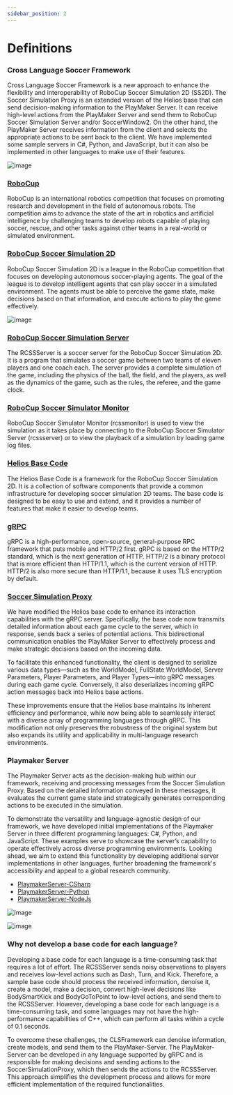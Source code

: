 ```yaml
---
sidebar_position: 2
---
```


# Definitions

### Cross Language Soccer Framework

Cross Language Soccer Framework is a new approach to enhance the flexibility and interoperability of RoboCup Soccer Simulation 2D (SS2D). The Soccer Simulation Proxy is an extended version of the Helios base that can send decision-making information to the PlayMaker Server. It can receive high-level actions from the PlayMaker Server and send them to RoboCup Soccer Simulation Server and/or SoccerWindow2.
On the other hand, the PlayMaker Server receives information from the client and selects the appropriate actions to be sent back to the client. We have implemented some sample servers in C\#, Python, and JavaScript, but it can also be implemented in other languages to make use of their features.

![image](https://github.com/Cross-Language-Soccer-Framework/cross-language-soccer-framework/assets/25696836/d152797b-53f0-490f-a8dd-b8c0ef667317)

### [RoboCup](https://www.robocup.org/)

RoboCup is an international robotics competition that focuses on promoting research and development in the field of autonomous robots. The competition aims to advance the state of the art in robotics and artificial intelligence by challenging teams to develop robots capable of playing soccer, rescue, and other tasks against other teams in a real-world or simulated environment.

### [RoboCup Soccer Simulation 2D](https://rcsoccersim.github.io/)

RoboCup Soccer Simulation 2D is a league in the RoboCup competition that focuses on developing autonomous soccer-playing agents. The goal of the league is to develop intelligent agents that can play soccer in a simulated environment. The agents must be able to perceive the game state, make decisions based on that information, and execute actions to play the game effectively.

![image](https://github.com/Cross-Language-Soccer-Framework/cross-language-soccer-framework/assets/25696836/7b0b1d49-7001-479c-889f-46a96a8802c4)

### [RoboCup Soccer Simulation Server](https://github.com/rcsoccersim/rcssserver)

The RCSSServer is a soccer server for the RoboCup Soccer Simulation 2D. It is a program that simulates a soccer game between two teams of eleven players and one coach each. The server provides a complete simulation of the game, including the physics of the ball, the field, and the players, as well as the dynamics of the game, such as the rules, the referee, and the game clock.

### [RoboCup Soccer Simulator Monitor](https://github.com/rcsoccersim/rcssmonitor)

RoboCup Soccer Simulator Monitor (rcssmonitor) is used to view the simulation as it takes place by connecting to the RoboCup Soccer Simulator Server (rcssserver) or to view the playback of a simulation by loading game log files.

### [Helios Base Code](https://github.com/helios-base/helios-base)

The Helios Base Code is a framework for the RoboCup Soccer Simulation 2D. It is a collection of software components that provide a common infrastructure for developing soccer simulation 2D teams. The base code is designed to be easy to use and extend, and it provides a number of features that make it easier to develop teams.

### [gRPC](https://grpc.io/docs/what-is-grpc/)

gRPC is a high-performance, open-source, general-purpose RPC framework that puts mobile and HTTP/2 first. gRPC is based on the HTTP/2 standard, which is the next generation of HTTP. HTTP/2 is a binary protocol that is more efficient than HTTP/1.1, which is the current version of HTTP. HTTP/2 is also more secure than HTTP/1.1, because it uses TLS encryption by default.

### [Soccer Simulation Proxy](https://github.com/Cross-Language-Soccer-Framework/soccer-simulation-proxy)

We have modified the Helios base code to enhance its interaction capabilities with the gRPC server. Specifically, the base code now transmits detailed information about each game cycle to the server, which in response, sends back a series of potential actions. This bidirectional communication enables the PlayMaker Server to effectively process and make strategic decisions based on the incoming data.

To facilitate this enhanced functionality, the client is designed to serialize various data types—such as the WorldModel, FullState WorldModel, Server Parameters, Player Parameters, and Player Types—into gRPC messages during each game cycle. Conversely, it also deserializes incoming gRPC action messages back into Helios base actions.

These improvements ensure that the Helios base maintains its inherent efficiency and performance, while now being able to seamlessly interact with a diverse array of programming languages through gRPC. This modification not only preserves the robustness of the original system but also expands its utility and applicability in multi-language research environments.

### Playmaker Server

The Playmaker Server acts as the decision-making hub within our framework, receiving and processing messages from the Soccer Simulation Proxy. Based on the detailed information conveyed in these messages, it evaluates the current game state and strategically generates corresponding actions to be executed in the simulation.

To demonstrate the versatility and language-agnostic design of our framework, we have developed initial implementations of the Playmaker Server in three different programming languages: C#, Python, and JavaScript. These examples serve to showcase the server’s capability to operate effectively across diverse programming environments. Looking ahead, we aim to extend this functionality by developing additional server implementations in other languages, further broadening the framework's accessibility and appeal to a global research community.

- [PlaymakerServer-CSharp](https://github.com/CLSFramework/playmaker-server-csharp)
- [PlaymakerServer-Python](https://github.com/CLSFramework/playmaker-server-python)
- [PlaymakerServer-NodeJs](https://github.com/CLSFramework/playmaker-server-nodejs)

![image](https://github.com/Cross-Language-Soccer-Framework/cross-language-soccer-framework/assets/25696836/8ae17787-8bf8-4796-92f2-e20066e3175f)

![image](https://github.com/Cross-Language-Soccer-Framework/cross-language-soccer-framework/assets/25696836/a0bcb859-07d7-4555-93da-86410d53e6a9)

### Why not develop a base code for each language?

Developing a base code for each language is a time-consuming task that requires a lot of effort. The RCSSServer sends noisy observations to players and receives low-level actions such as Dash, Turn, and Kick. Therefore, a sample base code should process the received information, denoise it, create a model, make a decision, convert high-level decisions like BodySmartKick and BodyGoToPoint to low-level actions, and send them to the RCSSServer. However, developing a base code for each language is a time-consuming task, and some languages may not have the high-performance capabilities of C++, which can perform all tasks within a cycle of 0.1 seconds.

To overcome these challenges, the CLSFramework can denoise information, create models, and send them to the PlayMaker-Server. The PlayMaker-Server can be developed in any language supported by gRPC and is responsible for making decisions and sending actions to the SoccerSimulationProxy, which then sends the actions to the RCSSServer. This approach simplifies the development process and allows for more efficient implementation of the required functionalities.
